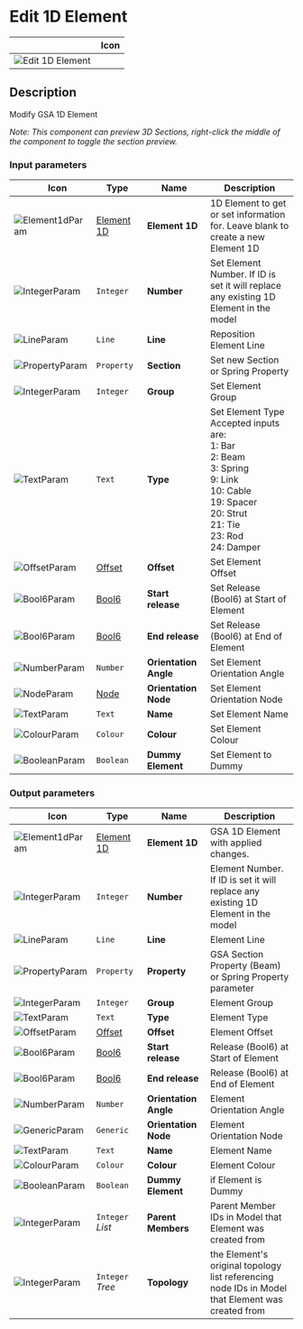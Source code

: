 # Edit 1D Element
<!--- This file has been auto-generated, do not change it manually! Edit the generator here: https://github.com/arup-group/GSA-Grasshopper/tree/main/DocsGeneration --->

|<img width="150"/> Icon |
| ----------- |
|![Edit 1D Element](./images/Edit1dElement.png) |

## Description

Modify GSA 1D Element

_Note: This component can preview 3D Sections, right-click the middle of the component to toggle the section preview._

### Input parameters

|<img width="20"/> Icon |<img width="200"/> Type |<img width="200"/> Name |<img width="1000"/> Description |
| ----------- | ----------- | ----------- | ----------- |
|![Element1dParam](./images/Element1dParam.png) |[Element 1D](gsagh-element-1d-parameter.md) |**Element 1D** |1D Element to get or set information for. Leave blank to create a new Element 1D |
|![IntegerParam](./images/IntegerParam.png) |`Integer` |**Number** |Set Element Number. If ID is set it will replace any existing 1D Element in the model |
|![LineParam](./images/LineParam.png) |`Line` |**Line** |Reposition Element Line |
|![PropertyParam](./images/PropertyParam.png) |`Property` |**Section** |Set new Section or Spring Property |
|![IntegerParam](./images/IntegerParam.png) |`Integer` |**Group** |Set Element Group |
|![TextParam](./images/TextParam.png) |`Text` |**Type** |Set Element Type<br />Accepted inputs are:<br />1: Bar<br />2: Beam<br />3: Spring<br />9: Link<br />10: Cable<br />19: Spacer<br />20: Strut<br />21: Tie<br />23: Rod<br />24: Damper |
|![OffsetParam](./images/OffsetParam.png) |[Offset](gsagh-offset-parameter.md) |**Offset** |Set Element Offset |
|![Bool6Param](./images/Bool6Param.png) |[Bool6](gsagh-bool6-parameter.md) |**Start release** |Set Release (Bool6) at Start of Element |
|![Bool6Param](./images/Bool6Param.png) |[Bool6](gsagh-bool6-parameter.md) |**End release** |Set Release (Bool6) at End of Element |
|![NumberParam](./images/NumberParam.png) |`Number` |**Orientation Angle** |Set Element Orientation Angle |
|![NodeParam](./images/NodeParam.png) |[Node](gsagh-node-parameter.md) |**Orientation Node** |Set Element Orientation Node |
|![TextParam](./images/TextParam.png) |`Text` |**Name** |Set Element Name |
|![ColourParam](./images/ColourParam.png) |`Colour` |**Colour** |Set Element Colour |
|![BooleanParam](./images/BooleanParam.png) |`Boolean` |**Dummy Element** |Set Element to Dummy |

### Output parameters

|<img width="20"/> Icon |<img width="200"/> Type |<img width="200"/> Name |<img width="1000"/> Description |
| ----------- | ----------- | ----------- | ----------- |
|![Element1dParam](./images/Element1dParam.png) |[Element 1D](gsagh-element-1d-parameter.md) |**Element 1D** |GSA 1D Element with applied changes. |
|![IntegerParam](./images/IntegerParam.png) |`Integer` |**Number** |Element Number. If ID is set it will replace any existing 1D Element in the model |
|![LineParam](./images/LineParam.png) |`Line` |**Line** |Element Line |
|![PropertyParam](./images/PropertyParam.png) |`Property` |**Property** |GSA Section Property (Beam) or Spring Property parameter |
|![IntegerParam](./images/IntegerParam.png) |`Integer` |**Group** |Element Group |
|![TextParam](./images/TextParam.png) |`Text` |**Type** |Element Type |
|![OffsetParam](./images/OffsetParam.png) |[Offset](gsagh-offset-parameter.md) |**Offset** |Element Offset |
|![Bool6Param](./images/Bool6Param.png) |[Bool6](gsagh-bool6-parameter.md) |**Start release** |Release (Bool6) at Start of Element |
|![Bool6Param](./images/Bool6Param.png) |[Bool6](gsagh-bool6-parameter.md) |**End release** |Release (Bool6) at End of Element |
|![NumberParam](./images/NumberParam.png) |`Number` |**Orientation Angle** |Element Orientation Angle |
|![GenericParam](./images/GenericParam.png) |`Generic` |**Orientation Node** |Element Orientation Node |
|![TextParam](./images/TextParam.png) |`Text` |**Name** |Element Name |
|![ColourParam](./images/ColourParam.png) |`Colour` |**Colour** |Element Colour |
|![BooleanParam](./images/BooleanParam.png) |`Boolean` |**Dummy Element** |if Element is Dummy |
|![IntegerParam](./images/IntegerParam.png) |`Integer` _List_ |**Parent Members** |Parent Member IDs in Model that Element was created from |
|![IntegerParam](./images/IntegerParam.png) |`Integer` _Tree_ |**Topology** |the Element's original topology list referencing node IDs in Model that Element was created from |


